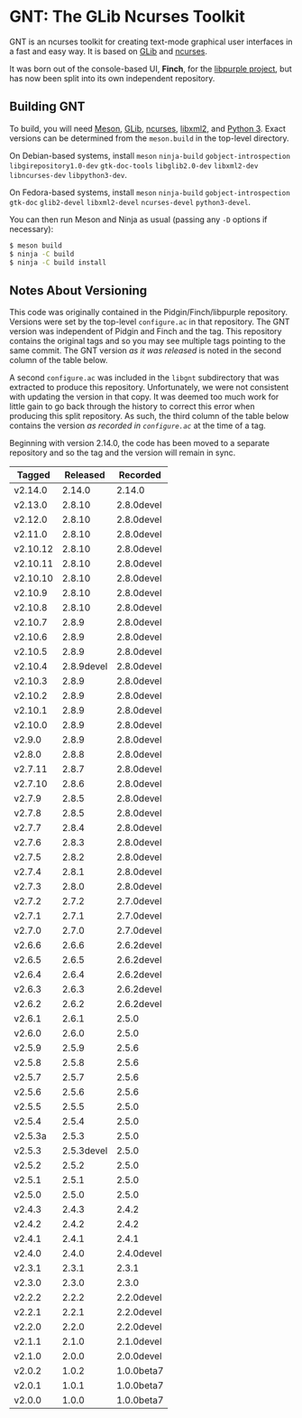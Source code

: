GNT: The GLib Ncurses Toolkit
=============================

GNT is an ncurses toolkit for creating text-mode graphical user interfaces in a
fast and easy way. It is based on [GLib](https://wiki.gnome.org/Projects/GLib)
and [ncurses](https://www.gnu.org/software/ncurses/ncurses.html).

It was born out of the console-based UI, **Finch**, for the [libpurple
project](https://developer.pidgin.im/wiki/WhatIsLibpurple), but has now been
split into its own independent repository.

Building GNT
------------

To build, you will need [Meson](https://mesonbuild.com/),
[GLib](https://wiki.gnome.org/Projects/GLib),
[ncurses](https://www.gnu.org/software/ncurses/ncurses.html),
[libxml2](http://xmlsoft.org/), and [Python 3](https://www.python.org/). Exact
versions can be determined from the `meson.build` in the top-level directory.

On Debian-based systems, install `meson` `ninja-build` `gobject-introspection`
`libgirepository1.0-dev` `gtk-doc-tools` `libglib2.0-dev` `libxml2-dev`
`libncurses-dev` `libpython3-dev`.

On Fedora-based systems, install `meson` `ninja-build` `gobject-introspection`
`gtk-doc` `glib2-devel` `libxml2-devel` `ncurses-devel` `python3-devel`.

You can then run Meson and Ninja as usual (passing any `-D` options if necessary):

```bash
$ meson build
$ ninja -C build
$ ninja -C build install
```

Notes About Versioning
----------------------

This code was originally contained in the Pidgin/Finch/libpurple repository.
Versions were set by the top-level `configure.ac` in that repository. The GNT
version was independent of Pidgin and Finch and the tag. This repository
contains the original tags and so you may see multiple tags pointing to the
same commit. The GNT version *as it was released* is noted in the second column
of the table below.

A second `configure.ac` was included in the `libgnt` subdirectory that was
extracted to produce this repository. Unfortunately, we were not consistent
with updating the version in that copy. It was deemed too much work for little
gain to go back through the history to correct this error when producing this
split repository. As such, the third column of the table below contains the
version *as recorded in `configure.ac`* at the time of a tag.

Beginning with version 2.14.0, the code has been moved to a separate repository
and so the tag and the version will remain in sync.

Tagged   | Released   | Recorded
-------- | ---------- | ----------
v2.14.0  | 2.14.0     | 2.14.0
v2.13.0  | 2.8.10     | 2.8.0devel
v2.12.0  | 2.8.10     | 2.8.0devel
v2.11.0  | 2.8.10     | 2.8.0devel
v2.10.12 | 2.8.10     | 2.8.0devel
v2.10.11 | 2.8.10     | 2.8.0devel
v2.10.10 | 2.8.10     | 2.8.0devel
v2.10.9  | 2.8.10     | 2.8.0devel
v2.10.8  | 2.8.10     | 2.8.0devel
v2.10.7  | 2.8.9      | 2.8.0devel
v2.10.6  | 2.8.9      | 2.8.0devel
v2.10.5  | 2.8.9      | 2.8.0devel
v2.10.4  | 2.8.9devel | 2.8.0devel
v2.10.3  | 2.8.9      | 2.8.0devel
v2.10.2  | 2.8.9      | 2.8.0devel
v2.10.1  | 2.8.9      | 2.8.0devel
v2.10.0  | 2.8.9      | 2.8.0devel
v2.9.0   | 2.8.9      | 2.8.0devel
v2.8.0   | 2.8.8      | 2.8.0devel
v2.7.11  | 2.8.7      | 2.8.0devel
v2.7.10  | 2.8.6      | 2.8.0devel
v2.7.9   | 2.8.5      | 2.8.0devel
v2.7.8   | 2.8.5      | 2.8.0devel
v2.7.7   | 2.8.4      | 2.8.0devel
v2.7.6   | 2.8.3      | 2.8.0devel
v2.7.5   | 2.8.2      | 2.8.0devel
v2.7.4   | 2.8.1      | 2.8.0devel
v2.7.3   | 2.8.0      | 2.8.0devel
v2.7.2   | 2.7.2      | 2.7.0devel
v2.7.1   | 2.7.1      | 2.7.0devel
v2.7.0   | 2.7.0      | 2.7.0devel
v2.6.6   | 2.6.6      | 2.6.2devel
v2.6.5   | 2.6.5      | 2.6.2devel
v2.6.4   | 2.6.4      | 2.6.2devel
v2.6.3   | 2.6.3      | 2.6.2devel
v2.6.2   | 2.6.2      | 2.6.2devel
v2.6.1   | 2.6.1      | 2.5.0
v2.6.0   | 2.6.0      | 2.5.0
v2.5.9   | 2.5.9      | 2.5.6
v2.5.8   | 2.5.8      | 2.5.6
v2.5.7   | 2.5.7      | 2.5.6
v2.5.6   | 2.5.6      | 2.5.6
v2.5.5   | 2.5.5      | 2.5.0
v2.5.4   | 2.5.4      | 2.5.0
v2.5.3a  | 2.5.3      | 2.5.0
v2.5.3   | 2.5.3devel | 2.5.0
v2.5.2   | 2.5.2      | 2.5.0
v2.5.1   | 2.5.1      | 2.5.0
v2.5.0   | 2.5.0      | 2.5.0
v2.4.3   | 2.4.3      | 2.4.2
v2.4.2   | 2.4.2      | 2.4.2
v2.4.1   | 2.4.1      | 2.4.1
v2.4.0   | 2.4.0      | 2.4.0devel
v2.3.1   | 2.3.1      | 2.3.1
v2.3.0   | 2.3.0      | 2.3.0
v2.2.2   | 2.2.2      | 2.2.0devel
v2.2.1   | 2.2.1      | 2.2.0devel
v2.2.0   | 2.2.0      | 2.2.0devel
v2.1.1   | 2.1.0      | 2.1.0devel
v2.1.0   | 2.0.0      | 2.0.0devel
v2.0.2   | 1.0.2      | 1.0.0beta7
v2.0.1   | 1.0.1      | 1.0.0beta7
v2.0.0   | 1.0.0      | 1.0.0beta7
